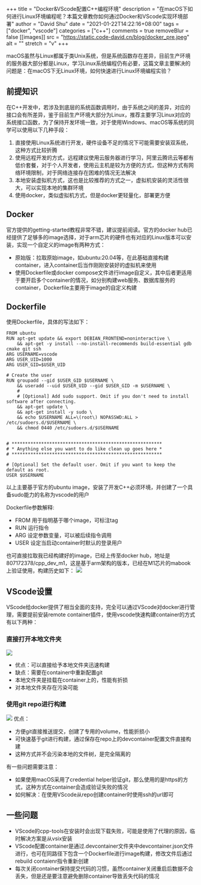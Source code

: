 +++
title = "Docker&VScode配置C++编程环境"
description = "在macOS下如何进行Linux环境编程呢？本篇文章教你如何通过Docker和VScode实现环境部署"
author = "David Shu"
date = "2021-01-22T14:22:16+08:00"
tags = ["docker", "vscode"]
categories = ["c++"]
comments = true
removeBlur = false
[[images]]
  src = "https://static.code-david.cn/blog/docker_pre.jpeg"
  alt = ""
  stretch = "v"
+++

macOS虽然与Linux都属于类Unix系统，但是系统函数存在差异，目前生产环境的服务器大部分都是Linux，学习Linux系统编程仍有必要，这篇文章主要解决的问题是：在macOS下无Linux环境，如何快速进行Linux环境编程实验？
<!--more-->

## 前提知识
在C++开发中，若涉及到底层的系统函数调用时，由于系统之间的差异，对应的接口会有所差异，鉴于目前生产环境大部分为Linux，推荐主要学习Linux对应的系统接口函数，为了保持开发环境一致，对于使用Windows、macOS等系统的同学可以使用以下几种手段：
1. 直接使用Linux系统进行开发，硬件设备不足的情况下可能需要安装双系统，这种方式比较折腾
2. 使用远程开发的方式，远程建议使用云服务器进行学习，阿里云腾讯云等都有低价套餐，对于个人开发者，使用云主机是较为方便的方式，但这种方式有网络环境限制，对于网络连接存在困难的情况无法解决
3. 本地安装虚拟机方式，这也是比较推荐的方式之一，虚拟机安装的灵活性很大，可以实现本地的集群环境
4. 使用docker，类似虚拟机方式，但是docker更轻量化，部署更方便

## Docker
官方提供的getting-started教程非常不错，建议提前阅读。官方的docker hub已经提供了足够多的image选择，对于arm芯片的硬件也有对应的Linux版本可以安装，实现一个自定义的image有两种方式：

- 原始版：拉取原始image，如ubuntu:20.04等，在此基础直接构建container，进入container后当作刚刚安装好的虚拟机来使用
- 使用Dockerfile或docker compose文件进行image自定义，其中后者更适用于要开启多个container的情况，如分别构建web服务、数据库服务的container，Dockerfile主要用于image的自定义构建

## Dockerfile
使用Dockerfile，具体的写法如下：
```
FROM ubuntu
RUN apt-get update && export DEBIAN_FRONTEND=noninteractive \
    && apt-get -y install --no-install-recommends build-essential gdb cmake git ssh
ARG USERNAME=vscode
ARG USER_UID=1000
ARG USER_GID=$USER_UID

# Create the user
RUN groupadd --gid $USER_GID $USERNAME \
    && useradd --uid $USER_UID --gid $USER_GID -m $USERNAME \
    #
    # [Optional] Add sudo support. Omit if you don't need to install software after connecting.
    && apt-get update \
    && apt-get install -y sudo \
    && echo $USERNAME ALL=\(root\) NOPASSWD:ALL > /etc/sudoers.d/$USERNAME \
    && chmod 0440 /etc/sudoers.d/$USERNAME


# ********************************************************
# * Anything else you want to do like clean up goes here *
# ********************************************************

# [Optional] Set the default user. Omit if you want to keep the default as root.
USER $USERNAME
```
以上主要基于官方的ubuntu image，安装了开发C++必须环境，并创建了一个具备sudo能力的名称为vscode的用户

Dockerfile参数解释:

- FROM 用于指明基于哪个image，可标注tag
- RUN 运行指令
- ARG 设定参数变量，可以被后续指令调用
- USER 设定当启动container时默认的登录用户

也可直接拉取我已经构建好的image，已经上传至docker hub，地址是807172378/cpp_dev_m1，这是基于arm架构的版本，已经在M1芯片的mabook上验证使用，构建历史如下：
![](https://static.code-david.cn/blog/GfsffN.png)

## VScode设置
VScode给docker提供了相当全面的支持，完全可以通过VScode对docker进行管理，需要提前安装remote container插件，使用vscode快速构建container的方式有以下两种：

### 直接打开本地文件夹
![](https://static.code-david.cn/blog/2OirIu.png)
- 优点：可以直接给予本地文件夹迅速构建
- 缺点：需要在container中重新配置git
- 本地文件夹是挂载在container上的，性能有折损
- 对本地文件夹存在污染可能

### 使用git repo进行构建
![](https://static.code-david.cn/blog/OibKOm.png)
优点：
- 方便git直接推送提交，创建了专用的volume，性能折损小
- 可快速基于git进行构建，通过保存在repo上的devcontainer配置文件直接构建
- 这种方式并不会污染本地的文件树，是完全隔离的

有一些问题需要注意：
  - 如果使用macOS采用了credential helper验证git，那么使用的是https的方式，这种方式在container会造成验证失败的情况
  - 如何解决：在使用VScode从repo创建container时使用ssh的url即可

## 一些问题

- VScode的cpp-tools在安装时会出现下载失败，可能是使用了代理的原因，临时解决方案是从vsix安装
- VScode配置container是通过.devcontainer文件夹中devcontainer.json文件进行，也可在同路径下包含一个Dockerfile进行image构建，修改文件后通过rebuild contaienr指令重新创建
- 每次关闭container保持提交代码的习惯，虽然container关闭重启后数据不会丢失，但是还是要注意避免删除container导致丢失代码的情况

